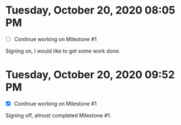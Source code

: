 # Tuesday, October 20, 2020 08:05 PM

- [ ] Conitnue working on Milestone #1

Signing on, I would like to get some work done.

# Tuesday, October 20, 2020 09:52 PM

- [x] Conitnue working on Milestone #1 

Signing off, almost completed Milestone #1.
